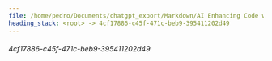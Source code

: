 ```yaml
---
file: /home/pedro/Documents/chatgpt_export/Markdown/AI Enhancing Code with LSP.md
heading_stack: <root> -> 4cf17886-c45f-471c-beb9-395411202d49
---
```

###### 4cf17886-c45f-471c-beb9-395411202d49
